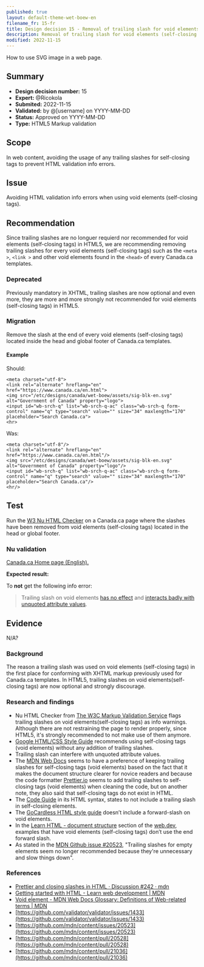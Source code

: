 ```yaml
---
published: true
layout: default-theme-wet-boew-en
filename_fr: 15-fr
title: Design decision 15 - Removal of trailing slash for void elements (self-closing tags)
description: Removal of trailing slash for void elements (self-closing tags) located in the head of Canada.ca templates.
modified: 2022-11-15
---
```


How to use SVG image in a web page.

## Summary

* **Design decision number:** 15
* **Expert:** @Ricokola
* **Submited:** 2022-11-15
* **Validated:** by @[username] on YYYY-MM-DD
* **Status:** Approved on YYYY-MM-DD
* **Type:** HTML5 Markup validation

## Scope

In web content, avoiding the usage of any trailing slashes for self-closing tags to prevent HTML validation info errors. 

## Issue

Avoiding HTML validation info errors when using void elements (self-closing tags).

## Recommendation

Since trailing slashes are no longuer requierd nor recommended for void elements (self-closing tags) in HTML5, we are recommending removing trailing slashes for every void elements (self-closing tags) such as the ```<meta >```, ```<link >``` and other void elements found in the ```<head>``` of every Canada.ca templates.

### Deprecated

Previously mandatory in XHTML, trailing slashes are now optional and even more, they are more and more strongly not recommended for void elements (self-closing tags) in HTML5.

### Migration

Remove the slash at the end of every void elements (self-closing tags) located inside the head and global footer of Canada.ca templates.

#### Example

Should:
```HTML5
<meta charset="utf-8">
<link rel="alternate" hreflang="en" href="https://www.canada.ca/en.html">
<img src="/etc/designs/canada/wet-boew/assets/sig-blk-en.svg" alt="Government of Canada" property="logo">
<input id="wb-srch-q" list="wb-srch-q-ac" class="wb-srch-q form-control" name="q" type="search" value="" size="34" maxlength="170" placeholder="Search Canada.ca">
<hr>
```

Was:
```XHTML
<meta charset="utf-8"/>
<link rel="alternate" hreflang="en" href="https://www.canada.ca/en.html"/>
<img src="/etc/designs/canada/wet-boew/assets/sig-blk-en.svg" alt="Government of Canada" property="logo"/>
<input id="wb-srch-q" list="wb-srch-q-ac" class="wb-srch-q form-control" name="q" type="search" value="" size="34" maxlength="170" placeholder="Search Canada.ca"/>
<hr/>
```

## Test

Run the [W3 Nu HTML Checker](https://validator.w3.org/nu/) on a Canada.ca page where the slashes have been removed from void elements (self-closing tags) located in the head or global footer.

### Nu validation

[Canada.ca Home page (English).](https://validator.w3.org/nu/?doc=https%3A%2F%2Fwww.canada.ca%2Fen.html)

**Expected result:**

To **not** get the following info error:

> Trailing slash on void elements [has no effect](https://github.com/validator/validator/wiki/Markup-%C2%BB-Void-elements#trailing-slashes-in-void-element-start-tags-do-not-mark-the-start-tags-as-self-closing) and [interacts badly with unquoted attribute values](https://github.com/validator/validator/wiki/Markup-%C2%BB-Void-elements#trailing-slashes-directly-preceded-by-unquoted-attribute-values).

## Evidence

N/A?

### Background

The reason a trailing slash was used on void elements (self-closing tags) in the first place for conforming with XHTML markup previously used for Canada.ca templates. In HTML5, trailing slashes on void elements(self-closing tags) are now optional and strongly discourage.

### Research and findings

* Nu HTML Checker from [The W3C Markup Validation Service](http://validator.w3.org) flags trailing slashes on void elements(self-closing tags) as info warnings. Although there are not restraining the page to render properly, since HTML5, it's strongly recommended to not make use of them anymore.
* [Google HTML/CSS Style Guide](https://google.github.io/styleguide/htmlcssguide.html#Document_Type) recommends using self-closing tags (void elements) without any addition of trailing slashes.
* Trailing slash can interfere with unquoted attribute values.
* The [MDN Web Docs](https://developer.mozilla.org/en-US/) seems to have a preference of keeping trailing slashes for self-closing tags (void elements) based on the fact that it makes the document structure clearer for novice readers and because the code formatter [Prettier.io](https://prettier.io/) seems to add trailing slashes to self-closing tags (void elements) when cleaning the code, but on another note, they also said that self-closing tags do not exist in HTML.
* The [Code Guide](http://codeguide.co) in its HTML syntax, states to not include a trailing slash in self-closing elements.
* The [GoCardless HTML style guide](https://github.com/gocardless/html-style-guide) doesn’t include a forward-slash on void elements.
* In the [Learn HTML - document structure](https://web.dev/learn/html/document-structure/) section of the [web.dev](https://web.dev/), examples that have void elements (self-closing tags) don’t use the end forward slash.
* As stated in the [MDN Github issue #20523](https://github.com/mdn/content/issues/20523), "Trailing slashes for empty elements seem no longer recommended because they're unnecessary and slow things down".

### References

* [Prettier and closing slashes in HTML · Discussion #242 · mdn](https://github.com/orgs/mdn/discussions/242#discussioncomment-3749398)
* [Getting started with HTML - Learn web development | MDN](https://developer.mozilla.org/en-US/docs/Learn/HTML/Introduction_to_HTML/Getting_started#void_elements)
* [Void element - MDN Web Docs Glossary: Definitions of Web-related terms | MDN](https://developer.mozilla.org/en-US/docs/Glossary/Void_element)
* [https://github.com/validator/validator/issues/1433](https://github.com/validator/validator/issues/1433)
* [https://github.com/mdn/content/issues/20523](https://github.com/mdn/content/issues/20523)
* [https://github.com/mdn/content/pull/20528](https://github.com/mdn/content/pull/20528)
* [https://github.com/mdn/content/pull/21036](https://github.com/mdn/content/pull/21036)
